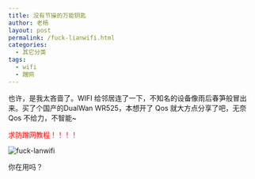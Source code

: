 ```yaml
---
title: 没有节操的万能钥匙
author: 老杨
layout: post
permalink: /fuck-lianwifi.html
categories:
  - 其它分类
tags:
  - wifi
  - 蹭网
---
```

也许，是我太吝啬了。WIFI 给邻居连了一下，不知名的设备像雨后春笋般冒出来。买了个国产的DualWan WR525，本想开了 Qos 就大方点分享了吧，无奈Qos 不给力，不智能~  


  
<span style="color: #ff0000;">求防蹭网教程！！！！</span>

![fuck-lanwifi][1]

你在用吗？

 [1]: http://cyhour.com/wp-content/uploads/2014/09/fuck-lanwifi.png